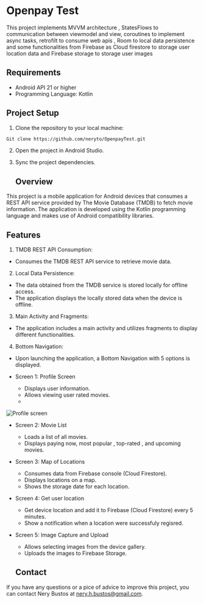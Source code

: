 # Openpay Test

This project implements MVVM architecture , StatesFlows to communication between viewmodel and view, coroutines to implement async tasks, retrofilt to consume web apis , Room to local data persistence and some functionalities from Firebase as Cloud firestore to storage user location data and Firebase storage to storage user images
## Requirements

- Android API 21 or higher
- Programming Language: Kotlin

## Project Setup

1. Clone the repository to your local machine:
 
  ```sh
  Git clone https://github.com/neryto/OpenpayTest.git
  ```
2. Open the project in Android Studio.

3. Sync the project dependencies.

   ## Overview

This project is a mobile application for Android devices that consumes a REST API service provided by The Movie Database (TMDB) to fetch movie information. The application is developed using the Kotlin programming language and makes use of Android compatibility libraries.

## Features

1. TMDB REST API Consumption:
- Consumes the TMDB REST API service to retrieve movie data.

2. Local Data Persistence:
- The data obtained from the TMDB service is stored locally for offline access.
- The application displays the locally stored data when the device is offline.

3. Main Activity and Fragments:
- The application includes a main activity and utilizes fragments to display different functionalities.

4. Bottom Navigation:
- Upon launching the application, a Bottom Navigation with 5 options is displayed.

 - Screen 1: Profile Screen
   - Displays user information.
   - Allows viewing user rated movies.
   - 
  ![Profile screen](screenshots/user_profile.png)


 - Screen 2: Movie List
   - Loads a list of all movies.
   - Displays paying now, most popular , top-rated , and upcoming movies.

 - Screen 3: Map of Locations
   - Consumes data from Firebase console (Cloud Firestore).
   - Displays locations on a map.
   - Shows the storage date for each location.

 - Screen 4: Get user location
   - Get device location and add it to Firebase (Cloud Firestore) every 5 minutes.
   - Show a notification when a location were successfuly regisred.
  
- Screen 5: Image Capture and Upload
   - Allows selecting images from the device gallery.
   - Uploads the images to Firebase Storage.

  ## Contact

If you have any questions or a pice of advice to improve this project, you can contact Nery Bustos at nery.h.bustos@gmail.com.

